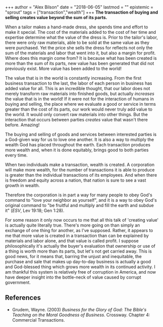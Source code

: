 +++
author = "Alex Bilson"
date = "2018-06-05"
lastmod = ""
epistemic = "sprout"
tags = ["transaction","wealth"]
+++
**The transaction of buying and selling creates value beyond the sum of its parts.**

When a tailor makes a hand-made dress, she spends time and effort to make it special.  The cost of the materials added to the cost of her time and expertise determine what the value of the dress is.  Prior to the tailor's labor, there were only raw materials, able to be sold at the same value as they were purchased.  Yet the price she sells the dress for reflects not only the sum of the materials and labor that went into it, but also a margin for profit.  Where does this margin come from?  It is because what has been created is more than the sum of its parts, new value has been generated that did not previously exist.  More value has been added to the world!

The value that is in the world is constantly increasing.  From the first business transaction to the last, the labor of each person in business has added value for all.  This is an incredible thought, that our labor does not merely transform raw materials into finished goods, but actually _increases_ the value that is in the world!  If it were not for the interaction of humans in buying and selling, the place where we evaluate a good or service in terms greater than the cost of its parts, our work would never truly add value to the world.  It would only convert raw materials into other things.  But the interaction that occurs between parties _creates_ value that wasn't there before.  Amazing!

The buying and selling of goods and services between interested parties is a God-given way for us to love one another.  It is also a way to multiply the wealth God has placed throughout the earth.  Each transaction produces more wealth and, when it is done equitably, brings good to both parties every time.

When two individuals make a transaction, wealth is created.  A corporation will make more wealth, for the number of transactions it is able to produce is greater than the individual transactions of its employees.  And when there is freedom and equity across a nation, that nation is sure to see a vast growth in wealth.

Therefore the corporation is in part a way for many people to obey God's command to "love your neighbor as yourself", and it is a way to obey God's original command to "be fruitful and multiply and fill the earth and subdue it" (_ESV_, Lev 19:18; Gen 1:28).

For some reason it only now occurs to me that all this talk of 'creating value' is actually quite literally true.  There's more going on than simply an exchange of one thing for another, as I've supposed.  Rather, it appears to me that more value is created in a transaction than can be explained by materials and labor alone, and that value is called profit.  I suppose philosophically it's actually the buyer's evaluation that ownership or use of a thing is worth more than its parts, but let's not get carried away.  This is good news, for it means that, barring the unjust and inequitable, the purchase and sale that makes up day-to-day business is actually a good and God-blessed thing which grows more wealth in its continued activity.  I am thankful this system is relatively free of corruption in America, and now have deeper insight into the bottle-neck of value caused by corrupt government.

## References

- Grudem, Wayne. (2003) _Business for the Glory of God: The Bible's Teaching on the Moral Goodness of Business_. Crossway. Chapter 4: Commercial Transactions.
